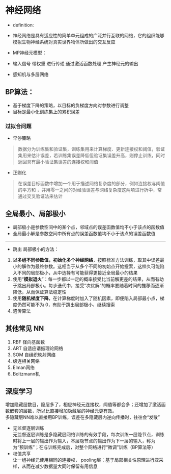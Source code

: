 # 神经网络

* definition: 
* 神经网络是具有适应性的简单单元组成的广泛并行互联的网络，它的组织能够模拟生物神经系统对真实世界物体所做出的交互反应

* MP神经元模型： 
* 输入信号  带权重  进行传递  通过激活函数处理  产生神经元的输出

* 感知机与多层网络 

## BP算法： 
* 基于梯度下降的策略，以目标的负梯度方向对参数进行调整
* 目标是最小化训练集上的累积误差

### 过拟合问题
* 早停策略
> 数据分为训练集和验证集，训练集用来计算梯度、更新连接权和阈值，验证集用来估计误差，若训练集误差降低但验证集误差升高，则停止训练，同时返回具有最小验证集误差的连接权和阈值
* 正则化
> 在误差目标函数中增加一个用于描述网络复杂度的部分，例如连接权与阈值的平方和 ，并用零一之间的对经验误差与网络复杂度这两项进行折中，常通过交叉验证法来估计

## 全局最小、局部极小
* 局部极小是参数空间中的某个点，邻域点的误差函数值均不小于该点的函数值
* 全局最小解是参数空间中所有点的误差函数值均不小于该点的误差函数值
---
* 跳出 局部极小的方法：
1. **以多组不同参数值，初始化多个神经网络**，按照标准方法训练，取其中误差最小的解作为最终参数。这相当于从多个不同的初始点开始搜索，这样久可能陷入不同的局部极小，从中选择有可能获得更接近全局最小的结果
2. 使用“**模拟退火**”：每一步都以一定的概率接受比当前解更差的结果，从而有助于跳出局部极小。每步迭代中，接受”次优解“的概率要随着时间的推移而逐渐降低，从而保证算法稳定性
3. 使用**随机梯度下降**，在计算梯度时加入了随机因素，即便陷入局部最小点，梯度仍然可能不为 0，有助于跳出局部极小，继续搜索
4. 遗传算法

## 其他常见 NN
1. RBF 径向基函数
2. ART 自适应谐振理论网络
3. SOM 自组织映射网络
4. 级连相关网络
5. Elman网络
6. Boltzmann机


## 深度学习
增加隐藏层数目，隐层多了，相应神经元连接权，阈值等都会多；还增加了激活函数嵌套的层数，所以比直接增加隐藏层的神经元更有效。 \
多隐藏层NN难以直接用BP训练，误差在多隐藏层内逆向传播时，往往会“发散”
* 无监督逐层训练 \
无监督逐层训练是多隐藏层网络训练的有效手段，每次训练一层隐节点，训练时将上一层的输出作为输入，本层隐节点的输出作为下一层的输入，称为为“预训练”；在与训练完成后，对整个网络进行“微调”训练（BP算法等）
* 权值共享 \
让一组神经元使用相同的连接权，
pooling层：基于局部相关性原理进行亚采样，从而在减少数据量大同时保留有用信息

